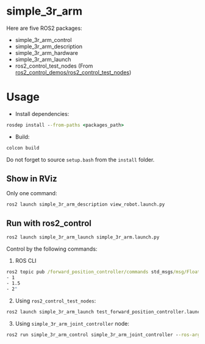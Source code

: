 # simple_3r_arm
Here are five ROS2 packages:
- simple_3r_arm_control
- simple_3r_arm_description
- simple_3r_arm_hardware
- simple_3r_arm_launch
- ros2_control_test_nodes (From [ros2_control_demos/ros2_control_test_nodes](https://github.com/ros-controls/ros2_control_demos/tree/master/ros2_control_test_nodes))

# Usage
- Install dependencies:
```cmd
rosdep install --from-paths <packages_path>
```

- Build:
```cmd
colcon build
```

Do not forget to source `setup.bash` from the `install` folder.

## Show in RViz
Only one command:  
```
ros2 launch simple_3r_arm_description view_robot.launch.py
```

## Run with ros2_control
```cmd
ros2 launch simple_3r_arm_launch simple_3r_arm.launch.py
```  

Control by the following commands:
1. ROS CLI
```cmd
ros2 topic pub /forward_position_controller/commands std_msgs/msg/Float64MultiArray "data:
- 1
- 1.5
- 2"
```

2. Using `ros2_control_test_nodes`:
```cmd
ros2 launch simple_3r_arm_launch test_forward_position_controller.launch.py
```

3. Using `simple_3r_arm_joint_controller` node:
```cmd
ros2 run simple_3r_arm_control simple_3r_arm_joint_controller --ros-args -p goal:=[1.0,1.5,2.0] -p frequency:=2
```